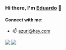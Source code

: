 ### Hi there, I'm [Eduardo][website] 👋

#### Connect with me:
- 📫 azuri@hey.com

<a href="#">
  <img align="left" src="https://github-readme-stats.vercel.app/api?username=azuri-gm&show_icons=true&theme=onedark" />
</a>
<a href="#">
  <img align="left" src="https://github-readme-stats.vercel.app/api/top-langs/?username=azuri-gm&hide=clojure,ruby,css&theme=onedark" />
</a>

[website]: https://azuri.dev

<!--
**azuri-gm/azuri-gm** is a ✨ _special_ ✨ repository because its `README.md` (this file) appears on your GitHub profile.

Here are some ideas to get you started:

- 🔭 I’m currently working on ...
- 🌱 I’m currently learning ...
- 👯 I’m looking to collaborate on ...
- 🤔 I’m looking for help with ...
- 💬 Ask me about ...
- 📫 How to reach me: ...
- 😄 Pronouns: ...
- ⚡ Fun fact: ...
-->
